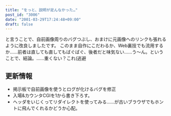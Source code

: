 ```yaml
---
title: "をっと、説明が足んなかった…"
post_id: "3006"
date: "2001-03-29T17:24:48+09:00"
draft: false
---
```



と言うことで、自前画像周りのバグつぶし、おまけに元画像へのリンクも張れるように改良しましたです。 このまま自作にこだわるか、Web裏技でも流用するか……前者は直しても直してもばぐばぐ、後者だと味気ない……う～ん。ということで、結論。……重くない？これ(逃避
## 更新情報


  * 掲示板で自前画像を使うとログが化けるバグを修正
  * 入場&カウンタCGIを1から書き下ろす。
  * ヘッダをいじくってリダイレクトを使ってみる……が古いブラウザでもホントに飛んでくれるかどうか心配。
